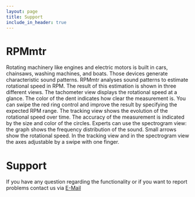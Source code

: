 ```yaml
---
layout: page
title: Support
include_in_header: true
---
```


# RPMmtr
Rotating machinery like engines and electric motors is built in cars, chainsaws, washing machines, and boats.
Those devices generate characteristic sound patterns. RPMmtr analyses sound patterns to estimate rotational speed in RPM.
The result of this estimation is shown in three different views. The tachometer view displays the rotational speed at a glance.
The color of the dent indicates how clear the measurement is. You can swipe the red ring control and improve the result by specifying the expected RPM range.
The tracking view shows the evolution of the rotational speed over time. The accuracy of the measurement is indicated by the size and color of the circles.
Experts can use the spectrogram view: the graph shows the frequency distribution of the sound. Small arrows show the rotational speed.
In the tracking view and in the spectrogram view the axes adjustable by a swipe with one finger.


# Support
If you have any question regarding the functionality or if you want to report problems contact us via [E-Mail](mailto:namosdynamic@gmail.com?subject=[Support_Request])
